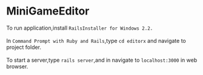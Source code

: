 # MiniGameEditor

To run application,install `RailsInstaller for Windows 2.2.` <br><br>
In `Command Prompt with Ruby and Rails`,type `cd editorx` and navigate to project folder.<br><br>
To start a server,type `rails server`,and in navigate to `localhost:3000` in web browser.
